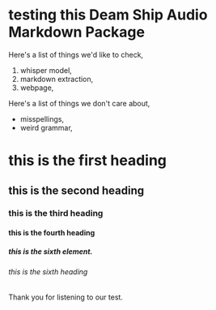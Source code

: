 # testing this Deam Ship Audio Markdown Package 

Here's a list of things we'd like to check, 
1. whisper model, 
2. markdown extraction, 
3. webpage, 

Here's a list of things we don't care about, 
* misspellings, 
* weird grammar, 
# this is the first heading 
## this is the second heading 
### this is the third heading 
#### this is the fourth heading 
##### this is the sixth element. 
###### this is the sixth heading 

Thank you for listening to our test.